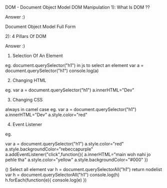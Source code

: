 DOM - Document Object Model
DOM Manipulation 
1):
What Is DOM ??

Answer :)

Document Object Model Full Form 

2):
4 Pillars Of DOM

Answer :)

1. Selection Of An Element 

eg.
document.querySelector("h1") in js to select an element
var a = document.querySelector("h1")
console.log(a)

2. Changing HTML

eg.
var a = document.querySelector("h1")
a.innerHTML="Dev"

3. Changing CSS

always in camel case
eg.
var a = document.querySelector("h1")
a.innerHTML="Dev"
a.style.color="red"

4. Event Listener

eg.

var a = document.querySelector("h1")
a.style.color="red"
a.style.backgroundColor="rebeccapurple"
a.addEventListener("click",function(){
    a.innerHTML="main woh nahi jo pehle tha"
    a.style.color="yellow"
    a.style.backgroundColor="#000"
})

()
Select all element 
var h = document.querySelectorAll("h1")
return nodelist
var h = document.querySelectorAll("h1")
console.log(h)
h.forEach(function(e){
console.log(e)
})








